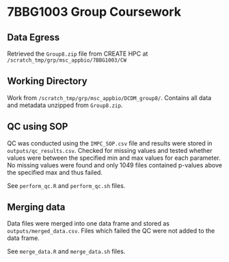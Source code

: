 # 7BBG1003 Group Coursework

## Data Egress
Retrieved the `Group8.zip` file from CREATE HPC at `/scratch_tmp/grp/msc_appbio/7BBG1003/CW`

## Working Directory
Work from `/scratch_tmp/grp/msc_appbio/DCDM_group8/`. Contains all data and metadata unzipped from `Group8.zip`.

## QC using SOP
QC was conducted using the `IMPC_SOP.csv` file and results were stored in `outputs/qc_results.csv`. Checked for missing values and tested whether values were between the specified min and max values for each parameter. No missing values were found and only 1049 files contained p-values above the specified max and thus failed.

See `perform_qc.R` and `perform_qc.sh` files.

## Merging data
Data files were merged into one data frame and stored as `outputs/merged_data.csv`. Files which failed the QC were not added to the data frame.

See `merge_data.R` and `merge_data.sh` files.
